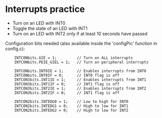 # Interrupts practice

- Turn on an LED with INT0
- Toggle the state of an LED with INT1
- Turn on an LED with INT2 only if at least 10 seconds have passed

Configuration bits needed (also available inside the 'configPic' function in config.c):
```
    INTCONbits.GIE = 1;         // Turn on ALL interrupts
    INTCONbits.PEIE_GIEL = 1;   // Turn on peripheral interrupts
    
    INTCONbits.INT0IE = 1;      // Enables interrupts from INT0
    INTCONbits.INT0IF = 0;      // INT0 flag is off
    INTCON3bits.INT1IE = 1;     // Enables interrupts from INT1
    INTCON3bits.INT1IF = 0;     // INT1 flag is off
    INTCON3bits.INT2IE = 1;     // Enables interrupts from INT2
    INTCON3bits.INT2IF = 0;     // INT1 flag is off
    
    INTCON2bits.INTEDG0 = 1;    // Low to high for INT0
    INTCON2bits.INTEDG1 = 0;    // High to low for INT1
    INTCON2bits.INTEDG2 = 0;    // High to low for INT2
```
